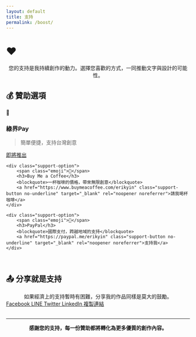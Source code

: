 ```yaml
---
layout: default
title: 支持
permalink: /boost/
---
```


# ❤

<div style="text-align: center;">
您的支持是我持續創作的動力。選擇您喜歡的方式，一同推動文字與設計的可能性。
</div>

## 💰 贊助選項

<div class="support-options">
    <div class="support-option">
        <span class="emoji">💚</span>
        <h3>綠界Pay</h3>
        <blockquote>簡單便捷，支持台灣創意</blockquote>
        <a href="#" class="support-button disabled no-underline" disabled>即將推出</a><!-- 用綠界支持 -->
    </div>
    
    <div class="support-option">
        <span class="emoji">💛</span>
        <h3>Buy Me a Coffee</h3>
        <blockquote>一杯咖啡的價格，帶來無限創意</blockquote>
        <a href="https://www.buymeacoffee.com/erikyin" class="support-button no-underline" target="_blank" rel="noopener noreferrer">請我喝杯咖啡</a>
    </div>
    
    <div class="support-option">
        <span class="emoji">💙</span>
        <h3>PayPal</h3>
        <blockquote>國際支付，跨越地域的支持</blockquote>
        <a href="https://paypal.me/erikyin" class="support-button no-underline" target="_blank" rel="noopener noreferrer">支持我</a>
    </div>
</div>
<br>

## 📤 分享就是支持

<div style="text-align: center;">
如果經濟上的支持暫時有困難，分享我的作品同樣是莫大的鼓勵。
</div>

<div class="share-buttons-container">
    <div class="share-buttons">
        <a href="https://www.facebook.com/sharer/sharer.php?u=https://erikyin.net" target="_blank" rel="noopener noreferrer" class="share-button facebook">
            <i class="fab fa-facebook-f"></i> Facebook
        </a>
        <a href="https://lineit.line.me/share/ui?url=https://erikyin.net" target="_blank" rel="noopener noreferrer" class="share-button line">
            <i class="fab fa-line"></i> LINE
        </a>
        <a href="https://twitter.com/intent/tweet?url=https://erikyin.net&text=看看殷慈遠的創作" target="_blank" rel="noopener noreferrer" class="share-button twitter">
            <i class="fab fa-twitter"></i> Twitter
        </a>
        <a href="https://www.linkedin.com/shareArticle?mini=true&url=https://erikyin.net" target="_blank" rel="noopener noreferrer" class="share-button linkedin">
            <i class="fab fa-linkedin-in"></i> LinkedIn
        </a>
        <a href="#" class="share-button copy-link" id="copyLink">
            <i class="fas fa-link"></i> 複製連結
        </a>
    </div>
</div>
<br>

---

<div style="text-align: center;">
    <strong>感謝您的支持，每一份贊助都將轉化為更多優質的創作內容。</strong>
</div>

<script>
document.getElementById('copyLink').addEventListener('click', function(e) {
    e.preventDefault();
    navigator.clipboard.writeText("https://erikyin.net")
        .then(() => {
            alert('網站連結已複製到剪貼簿！');
        })
        .catch(err => {
            console.error('無法複製文字: ', err);
        });
});
</script>